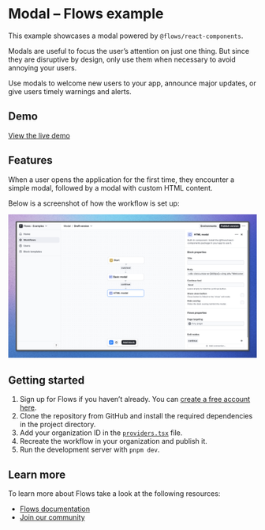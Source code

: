# Modal – Flows example

This example showcases a modal powered by `@flows/react-components`.

Modals are useful to focus the user’s attention on just one thing. But since they are disruptive by design, only use them when necessary to avoid annoying your users.

Use modals to welcome new users to your app, announce major updates, or give users timely warnings and alerts.

## Demo

[View the live demo](https://flows.sh/examples/modal)

## Features

When a user opens the application for the first time, they encounter a simple modal, followed by a modal with custom HTML content.

Below is a screenshot of how the workflow is set up:

![Workflow](./workflow.png)

## Getting started

1. Sign up for Flows if you haven’t already. You can [create a free account here](https://app.flows.sh/signup).
2. Clone the repository from GitHub and install the required dependencies in the project directory.
3. Add your organization ID in the [`providers.tsx`](./src/app/providers.tsx) file.
4. Recreate the workflow in your organization and publish it.
5. Run the development server with `pnpm dev`.

## Learn more

To learn more about Flows take a look at the following resources:

- [Flows documentation](https://flows.sh/docs)
- [Join our community](https://flows.sh/join-slack)
